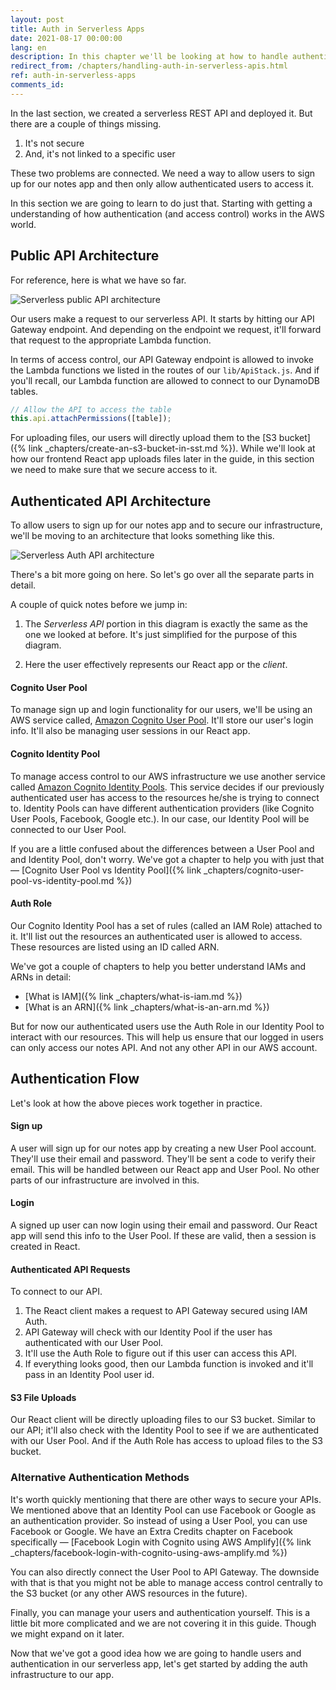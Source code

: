 ```yaml
---
layout: post
title: Auth in Serverless Apps
date: 2021-08-17 00:00:00
lang: en
description: In this chapter we'll be looking at how to handle authentication and users for our serverless API. We'll be using a Cognito User Pool and Cognito Identity Pool. The User Pool will handle user signups and logins. While the Identity Pool, will be handling access control for our AWS resources.
redirect_from: /chapters/handling-auth-in-serverless-apis.html
ref: auth-in-serverless-apps
comments_id: 
---
```


In the last section, we created a serverless REST API and deployed it. But there are a couple of things missing.

1. It's not secure
2. And, it's not linked to a specific user

These two problems are connected. We need a way to allow users to sign up for our notes app and then only allow authenticated users to access it.

In this section we are going to learn to do just that. Starting with getting a understanding of how authentication (and access control) works in the AWS world.

## Public API Architecture

For reference, here is what we have so far.

![Serverless public API architecture](/assets/diagrams/serverless-public-api-architecture.png)

Our users make a request to our serverless API. It starts by hitting our API Gateway endpoint. And depending on the endpoint we request, it'll forward that request to the appropriate Lambda function.

In terms of access control, our API Gateway endpoint is allowed to invoke the Lambda functions we listed in the routes of our `lib/ApiStack.js`. And if you'll recall, our Lambda function are allowed to connect to our DynamoDB tables.

``` js
// Allow the API to access the table
this.api.attachPermissions([table]);
```

For uploading files, our users will directly upload them to the [S3 bucket]({% link _chapters/create-an-s3-bucket-in-sst.md %}). While we'll look at how our frontend React app uploads files later in the guide, in this section we need to make sure that we secure access to it.

## Authenticated API Architecture

To allow users to sign up for our notes app and to secure our infrastructure, we'll be moving to an architecture that looks something like this.

![Serverless Auth API architecture](/assets/diagrams/serverless-auth-api-architecture.png)

There's a bit more going on here. So let's go over all the separate parts in detail.

A couple of quick notes before we jump in:

1. The _Serverless API_ portion in this diagram is exactly the same as the one we looked at before. It's just simplified for the purpose of this diagram.

2. Here the user effectively represents our React app or the _client_.

#### Cognito User Pool

To manage sign up and login functionality for our users, we'll be using an AWS service called, [Amazon Cognito User Pool](https://docs.aws.amazon.com/cognito/latest/developerguide/cognito-user-identity-pools.html). It'll store our user's login info. It'll also be managing user sessions in our React app.

#### Cognito Identity Pool

To manage access control to our AWS infrastructure we use another service called [Amazon Cognito Identity Pools](https://docs.aws.amazon.com/cognito/latest/developerguide/cognito-identity.html). This service decides if our previously authenticated user has access to the resources he/she is trying to connect to. Identity Pools can have different authentication providers (like Cognito User Pools, Facebook, Google etc.). In our case, our Identity Pool will be connected to our User Pool.

If you are a little confused about the differences between a User Pool and and Identity Pool, don't worry. We've got a chapter to help you with just that — [Cognito User Pool vs Identity Pool]({% link _chapters/cognito-user-pool-vs-identity-pool.md %})

#### Auth Role

Our Cognito Identity Pool has a set of rules (called an IAM Role) attached to it. It'll list out the resources an authenticated user is allowed to access. These resources are listed using an ID called ARN.

We've got a couple of chapters to help you better understand IAMs and ARNs in detail:

- [What is IAM]({% link _chapters/what-is-iam.md %})
- [What is an ARN]({% link _chapters/what-is-an-arn.md %})

But for now our authenticated users use the Auth Role in our Identity Pool to interact with our resources. This will help us ensure that our logged in users can only access our notes API. And not any other API in our AWS account.

## Authentication Flow

Let's look at how the above pieces work together in practice.

#### Sign up

A user will sign up for our notes app by creating a new User Pool account. They'll use their email and password. They'll be sent a code to verify their email. This will be handled between our React app and User Pool. No other parts of our infrastructure are involved in this.

#### Login

A signed up user can now login using their email and password. Our React app will send this info to the User Pool. If these are valid, then a session is created in React.

#### Authenticated API Requests

To connect to our API.

1. The React client makes a request to API Gateway secured using IAM Auth.
2. API Gateway will check with our Identity Pool if the user has authenticated with our User Pool.
3. It'll use the Auth Role to figure out if this user can access this API.
4. If everything looks good, then our Lambda function is invoked and it'll pass in an Identity Pool user id.

#### S3 File Uploads

Our React client will be directly uploading files to our S3 bucket. Similar to our API; it'll also check with the Identity Pool to see if we are authenticated with our User Pool. And if the Auth Role has access to upload files to the S3 bucket.

### Alternative Authentication Methods

It's worth quickly mentioning that there are other ways to secure your APIs. We mentioned above that an Identity Pool can use Facebook or Google as an authentication provider. So instead of using a User Pool, you can use Facebook or Google. We have an Extra Credits chapter on Facebook specifically — [Facebook Login with Cognito using AWS Amplify]({% link _chapters/facebook-login-with-cognito-using-aws-amplify.md %})

You can also directly connect the User Pool to API Gateway. The downside with that is that you might not be able to manage access control centrally to the S3 bucket (or any other AWS resources in the future).

Finally, you can manage your users and authentication yourself. This is a little bit more complicated and we are not covering it in this guide. Though we might expand on it later.

Now that we've got a good idea how we are going to handle users and authentication in our serverless app, let's get started by adding the auth infrastructure to our app.
